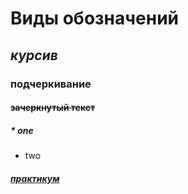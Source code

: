 # Виды обозначений

## *курсив*

### **подчеркивание**


#### ~~зачеркнутый текст~~

##### * one
* two

##### [практикум](https://practicum.yandex.ru/trainer/git-basics/lesson/c6b9607c-e8bc-4446-89f9-c74522c3492f/ "Подсказка")


